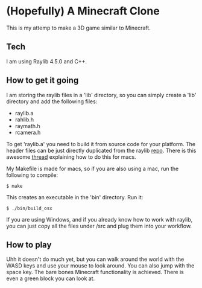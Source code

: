 # (Hopefully) A Minecraft Clone

This is my attemp to make a 3D game similar to Minecraft.

## Tech

I am using Raylib 4.5.0 and C++.

## How to get it going

I am storing the raylib files in a 'lib' directory, so you can simply create a 'lib' directory and add the following files:

- raylib.a
- rahlib.h
- raymath.h
- rcamera.h

To get 'raylib.a' you need to build it from source code for your platform. The header files can be just directly duplicated from the raylib [repo](https://github.com/raysan5/raylib/tree/master/src). There is this awesome [thread](https://www.reddit.com/r/raylib/comments/sh586x/hi_im_trying_to_get_raylib_to_work_on_mac_ive/) explaining how to do this for macs.

My Makefile is made for macs, so if you are also using a mac, run the following to compile:
```
$ make
```
This creates an executable in the 'bin' directory. Run it:
```
$ ./bin/build_osx
```

If you are using Windows, and if you already know how to work with raylib, you can just copy all the files under /src and plug them into your workflow.

## How to play

Uhh it doesn't do much yet, but you can walk around the world with the WASD keys and use your mouse to look around. You can also jump with the space key. The bare bones Minecraft functionality is achieved. There is even a green block you can look at.